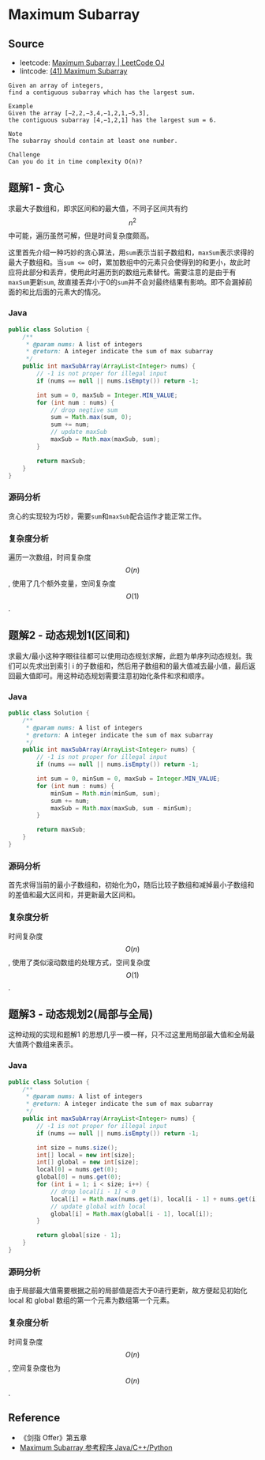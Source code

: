 # Maximum Subarray

## Source

- leetcode: [Maximum Subarray | LeetCode OJ](https://leetcode.com/problems/maximum-subarray/)
- lintcode: [(41) Maximum Subarray](http://www.lintcode.com/en/problem/maximum-subarray/)

```
Given an array of integers,
find a contiguous subarray which has the largest sum.

Example
Given the array [−2,2,−3,4,−1,2,1,−5,3],
the contiguous subarray [4,−1,2,1] has the largest sum = 6.

Note
The subarray should contain at least one number.

Challenge
Can you do it in time complexity O(n)?
```

## 题解1 - 贪心

求最大子数组和，即求区间和的最大值，不同子区间共有约 $$n^2$$ 中可能，遍历虽然可解，但是时间复杂度颇高。

这里首先介绍一种巧妙的贪心算法，用`sum`表示当前子数组和，`maxSum`表示求得的最大子数组和。当`sum <= 0`时，累加数组中的元素只会使得到的和更小，故此时应将此部分和丢弃，使用此时遍历到的数组元素替代。需要注意的是由于有`maxSum`更新`sum`, 故直接丢弃小于0的`sum`并不会对最终结果有影响。即不会漏掉前面的和比后面的元素大的情况。

### Java

```java
public class Solution {
    /**
     * @param nums: A list of integers
     * @return: A integer indicate the sum of max subarray
     */
    public int maxSubArray(ArrayList<Integer> nums) {
        // -1 is not proper for illegal input
        if (nums == null || nums.isEmpty()) return -1;

        int sum = 0, maxSub = Integer.MIN_VALUE;
        for (int num : nums) {
            // drop negtive sum
            sum = Math.max(sum, 0);
            sum += num;
            // update maxSub
            maxSub = Math.max(maxSub, sum);
        }

        return maxSub;
    }
}
```

### 源码分析

贪心的实现较为巧妙，需要`sum`和`maxSub`配合运作才能正常工作。

### 复杂度分析

遍历一次数组，时间复杂度 $$O(n)$$, 使用了几个额外变量，空间复杂度 $$O(1)$$.

## 题解2 - 动态规划1(区间和)

求最大/最小这种字眼往往都可以使用动态规划求解，此题为单序列动态规划。我们可以先求出到索引 i 的子数组和，然后用子数组和的最大值减去最小值，最后返回最大值即可。用这种动态规划需要注意初始化条件和求和顺序。

### Java

```java
public class Solution {
    /**
     * @param nums: A list of integers
     * @return: A integer indicate the sum of max subarray
     */
    public int maxSubArray(ArrayList<Integer> nums) {
        // -1 is not proper for illegal input
        if (nums == null || nums.isEmpty()) return -1;

        int sum = 0, minSum = 0, maxSub = Integer.MIN_VALUE;
        for (int num : nums) {
            minSum = Math.min(minSum, sum);
            sum += num;
            maxSub = Math.max(maxSub, sum - minSum);
        }

        return maxSub;
    }
}
```

### 源码分析

首先求得当前的最小子数组和，初始化为0，随后比较子数组和减掉最小子数组和的差值和最大区间和，并更新最大区间和。

### 复杂度分析

时间复杂度 $$O(n)$$, 使用了类似滚动数组的处理方式，空间复杂度 $$O(1)$$.

## 题解3 - 动态规划2(局部与全局)

这种动规的实现和题解1 的思想几乎一模一样，只不过这里用局部最大值和全局最大值两个数组来表示。

### Java

```java
public class Solution {
    /**
     * @param nums: A list of integers
     * @return: A integer indicate the sum of max subarray
     */
    public int maxSubArray(ArrayList<Integer> nums) {
        // -1 is not proper for illegal input
        if (nums == null || nums.isEmpty()) return -1;

        int size = nums.size();
        int[] local = new int[size];
        int[] global = new int[size];
        local[0] = nums.get(0);
        global[0] = nums.get(0);
        for (int i = 1; i < size; i++) {
            // drop local[i - 1] < 0
            local[i] = Math.max(nums.get(i), local[i - 1] + nums.get(i));
            // update global with local
            global[i] = Math.max(global[i - 1], local[i]);
        }

        return global[size - 1];
    }
}
```

### 源码分析

由于局部最大值需要根据之前的局部值是否大于0进行更新，故方便起见初始化 local 和 global 数组的第一个元素为数组第一个元素。

### 复杂度分析

时间复杂度 $$O(n)$$, 空间复杂度也为 $$O(n)$$.

## Reference

- 《剑指 Offer》第五章
- [Maximum Subarray 参考程序 Java/C++/Python](http://www.jiuzhang.com/solutions/maximum-subarray/)
